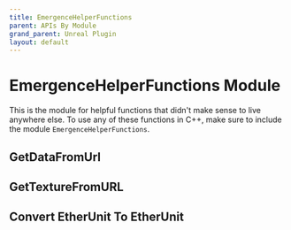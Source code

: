 ```yaml
---
title: EmergenceHelperFunctions
parent: APIs By Module
grand_parent: Unreal Plugin
layout: default
---
```


# EmergenceHelperFunctions Module

This is the module for helpful functions that didn't make sense to live anywhere else. To use any of these functions in C++, make sure to include the module `EmergenceHelperFunctions`.

## GetDataFromUrl

## GetTextureFromURL

## Convert EtherUnit To EtherUnit
